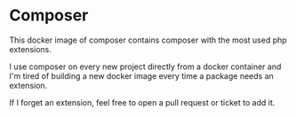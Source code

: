 # Composer

This docker image of composer contains composer with the most used 
php extensions.

I use composer on every new project directly from a docker container 
and I'm tired of building a new docker image every time a package 
needs an extension.

If I forget an extension, feel free to open a pull request or ticket 
to add it.

